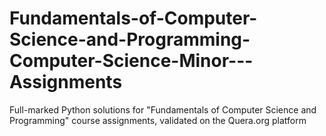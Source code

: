 # Fundamentals-of-Computer-Science-and-Programming-Computer-Science-Minor---Assignments
Full-marked Python solutions for "Fundamentals of Computer Science and Programming" course assignments, validated on the Quera.org platform
